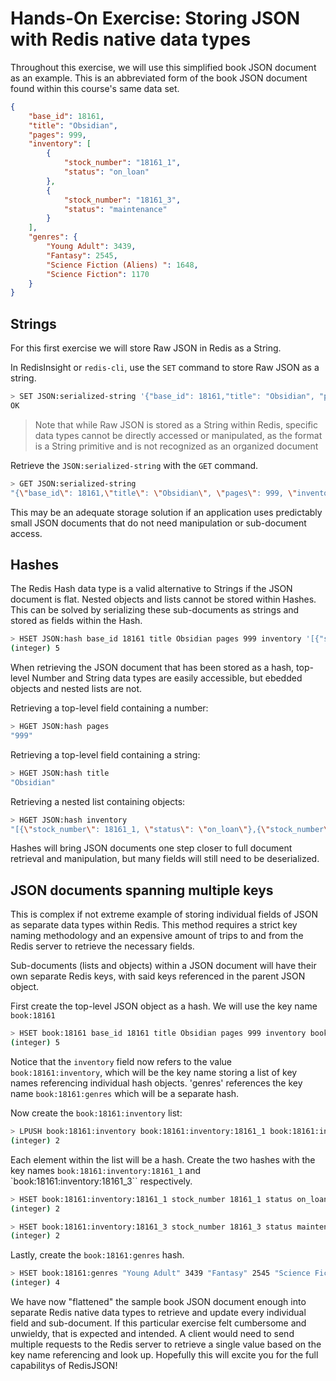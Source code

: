 # Hands-On Exercise: Storing JSON with Redis native data types

Throughout this exercise, we will use this simplified book JSON document as an example. This is an abbreviated form of the book JSON document found within this course's same data set.

```json
{
    "base_id": 18161,
    "title": "Obsidian",
    "pages": 999,
    "inventory": [
        {
            "stock_number": "18161_1",
            "status": "on_loan"
        },
        {
            "stock_number": "18161_3",
            "status": "maintenance"
        }
    ],
    "genres": {
        "Young Adult": 3439, 
        "Fantasy": 2545, 
        "Science Fiction (Aliens) ": 1648, 
        "Science Fiction": 1170
    }
}
```

## Strings
For this first exercise we will store Raw JSON in Redis as a String.

In RedisInsight or `redis-cli`, use the `SET` command to store Raw JSON as a string.

```bash
> SET JSON:serialized-string '{"base_id": 18161,"title": "Obsidian", "pages": 999, "inventory": [{"stock_number": "18161_1","status": "on_loan"},{"stock_number": "18161_3","status": "maintenance"}],"genres": {"Young Adult": 3439, "Fantasy": 2545, "Science Fiction (Aliens) ": 1648, "Science Fiction": 1170} }'
OK
```

> Note that while Raw JSON is stored as a String within Redis, specific data types cannot be directly accessed or manipulated, as the format is a String primitive and is not recognized as an organized document


Retrieve the `JSON:serialized-string` with the `GET` command.

```bash
> GET JSON:serialized-string
"{\"base_id\": 18161,\"title\": \"Obsidian\", \"pages\": 999, \"inventory\": [{\"stock_number\": \"18161_1\",\"status\": \"on_loan\"},{\"stock_number\": \"18161_3\",\"status\": \"maintenance\"}],\"genres\": {\"Young Adult\": 3439, \"Fantasy\": 2545, \"Science Fiction (Aliens) \": 1648, \"Science Fiction\": 1170} }"
```

This may be an adequate storage solution if an application uses predictably small JSON documents that do not need manipulation or sub-document access.

## Hashes
The Redis Hash data type is a valid alternative to Strings if the JSON document is flat. Nested objects and lists cannot be stored within Hashes. This can be solved by serializing these sub-documents as strings and stored as fields within the Hash.

```bash
> HSET JSON:hash base_id 18161 title Obsidian pages 999 inventory '[{"stock_number": 18161_1, "status": "on_loan"},{"stock_number": 18161_3, "status": "maintenance"}]' genres '{"Young Adult": 3439, "Fantasy": 2545, "Science Fiction (Aliens)":  1648, "Science Fiction": 1170}'
(integer) 5
```

When retrieving the JSON document that has been stored as a hash, top-level Number and String data types are easily accessible, but ebedded objects and nested lists are not.

Retrieving a top-level field containing a number:
```bash
> HGET JSON:hash pages
"999"
```

Retrieving a top-level field containing a string:
```bash
> HGET JSON:hash title
"Obsidian"
```

Retrieving a nested list containing objects:
```bash
> HGET JSON:hash inventory
"[{\"stock_number\": 18161_1, \"status\": \"on_loan\"},{\"stock_number\": 18161_3, \"status\": \"maintenance\"}]"
```

Hashes will bring JSON documents one step closer to full document retrieval and manipulation, but many fields will still need to be deserialized.

## JSON documents spanning multiple keys

This is complex if not extreme example of storing individual fields of JSON as separate data types within Redis.  This method requires a strict key naming methodology and an expensive amount of trips to and from the Redis server to retrieve the necessary fields.

Sub-documents (lists and objects) within a JSON document will have their own separate Redis keys, with said keys referenced in the parent JSON object.

First create the top-level JSON object as a hash. We will use the key name `book:18161`

```bash
> HSET book:18161 base_id 18161 title Obsidian pages 999 inventory book:18161:inventory genres book:18161:genres
(integer) 5
```

Notice that the `inventory` field now refers to the value `book:18161:inventory`, which will be the key name storing a list of key names referencing individual hash objects. 'genres' references the key name `book:18161:genres` which will be a separate hash.

Now create the `book:18161:inventory` list:
```bash
> LPUSH book:18161:inventory book:18161:inventory:18161_1 book:18161:inventory:18161_3
(integer) 2
```

Each element within the list will be a hash. Create the two hashes with the key names `book:18161:inventory:18161_1` and `book:18161:inventory:18161_3`` respectively.

```bash
> HSET book:18161:inventory:18161_1 stock_number 18161_1 status on_loan
(integer) 2
```

```bash
> HSET book:18161:inventory:18161_3 stock_number 18161_3 status maintenance
(integer) 2
```

Lastly, create the `book:18161:genres` hash.

```bash
> HSET book:18161:genres "Young Adult" 3439 "Fantasy" 2545 "Science Fiction (Aliens)" 1648 "Science Fiction" 1170
(integer) 4
```

We have now "flattened" the sample book JSON document enough into separate Redis native data types to retrieve and update every individual field and sub-document.  If this particular exercise felt cumbersome and unwieldy, that is expected and intended. A client would need to send multiple requests to the Redis server to retrieve a single value based on the key name referencing and look up. Hopefully this will excite you for the full capabilitys of RedisJSON!


